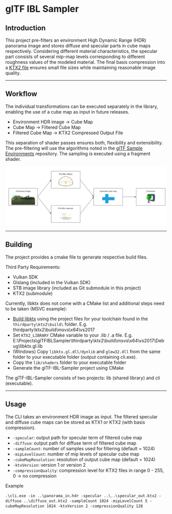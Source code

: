 # glTF IBL Sampler

## Introduction

This project pre-filters an environment High Dynamic Range (HDR) panorama image and stores diffuse and specular parts in cube maps respectively. Considering different material characteristics, the specular part consists of several mip-map levels corresponding to different roughness values of the modeled material. The final basis compression into a [KTX2 file](https://github.com/KhronosGroup/KTX-Software/tree/ktx2) ensures small file sizes while maintaining reasonable image quality.

<!--
The official Khronos [glTF Sample Viewer](https://github.com/KhronosGroup/glTF-Sample-Viewer) is used to clarify, how e.g. a physically-based material has to be lit and rendered. In the [glTF 2.0 reference](https://www.khronos.org/files/gltf20-reference-guide.pdf), the default material model is the Metallic-Roughness-Model. 
-->

----
## Workflow

The individual transformations can be executed separately in the library, enabling the use of a cube map as input in future releases.  

* Environment HDR image &rightarrow; Cube Map  
* Cube Map &rightarrow; Filtered Cube Map  
* Filtered Cube Map &rightarrow; KTX2 Compressed Output File  

This separation of shader passes ensures both, flexibility and extensibility.
The pre-filtering will use the algorithms noted in the [glTF Sample Environments](https://github.com/ux3d/glTF-Sample-Environments) repository. The sampling is executed using a fragment shader.

![Workflow](doc/filterpipeline.png)

----
## Building

The project provides a cmake file to generate respective build files.

Third Party Requirements:

* Vulkan SDK
* Glslang (included in the Vulkan SDK)
* STB image library (included as Git submodule in this project)
* KTX2 (submodule)

Currently, libktx does not come with a CMake list and additional steps need to be taken (MSVC example):

* [Build libktx](https://github.com/KhronosGroup/KTX-Software/blob/ktx2/BUILDING.md) using the project files for your toolchain found in the ```thirdparty\ktx2\build\``` folder. E.g. thirdparty\ktx2\build\msvs\x64\vs2017
* Set ```KTX2_LIBRARY``` CMake variable to your .lib / .a file. E.g. E:\Projects\glTFIBLSampler\thirdparty\ktx2\build\msvs\x64\vs2017\Debug\libktx.gl.lib
* (Windows) Copy ```libktx.gl.dll/dynlib``` and ```glew32.dll``` from the same folder to your executable folder (output containing cli.exe).
* Copy the ```lib/shaders``` folder to your executable folder
* Generate the  glTF-IBL-Sampler project using CMake

The glTF-IBL-Sampler consists of two projects: lib (shared library) and cli (executable). 

----
## Usage

The CLI takes an environment HDR image as input. The filtered specular and diffuse cube maps can be stored as KTX1 or KTX2 (with basis compression).

* ```-specular```: output path for specular term of filtered cube map
* ```-diffuse```: output path for diffuse term of filtered cube map
* ```-sampleCount```: number of samples used for filtering (default = 1024)
* ```-mipLevelCount```: number of mip levels of specular cube map
* ```-cubeMapResolution```: resolution of output cube map (default = 1024)
* ```-ktxVersion```: version 1 or version 2
* ```-compressionQuality```: compression level for KTX2 files in range 0 - 255, 0 -> no compression

Example

```
.\cli.exe -in ..\panorama_in.hdr -specular ..\..\specular_out.ktx2 -diffuse ..\diffuse_out.ktx2 -sampleCount 1024 -mipLevelCount 5 -cubeMapResolution 1024 -ktxVersion 2 -compressionQuality 128
```